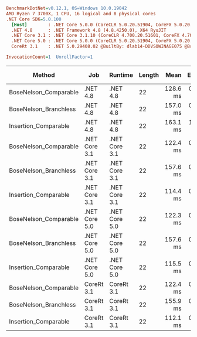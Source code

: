 ``` ini

BenchmarkDotNet=v0.12.1, OS=Windows 10.0.19042
AMD Ryzen 7 3700X, 1 CPU, 16 logical and 8 physical cores
.NET Core SDK=5.0.100
  [Host]        : .NET Core 5.0.0 (CoreCLR 5.0.20.51904, CoreFX 5.0.20.51904), X64 RyuJIT
  .NET 4.8      : .NET Framework 4.8 (4.8.4250.0), X64 RyuJIT
  .NET Core 3.1 : .NET Core 3.1.10 (CoreCLR 4.700.20.51601, CoreFX 4.700.20.51901), X64 RyuJIT
  .NET Core 5.0 : .NET Core 5.0.0 (CoreCLR 5.0.20.51904, CoreFX 5.0.20.51904), X64 RyuJIT
  CoreRt 3.1    : .NET 5.0.29408.02 @BuiltBy: dlab14-DDVSOWINAGE075 @Branch: master @Commit: 4ce1c21ac0d4d1a3b7f7a548214966f69ac9f199, X64 AOT

InvocationCount=1  UnrollFactor=1  

```
|                Method |           Job |       Runtime | Length |     Mean |   Error |  StdDev | Gen 0 | Gen 1 | Gen 2 | Allocated |
|---------------------- |-------------- |-------------- |------- |---------:|--------:|--------:|------:|------:|------:|----------:|
| BoseNelson_Comparable |      .NET 4.8 |      .NET 4.8 |     22 | 128.6 ms | 0.46 ms | 0.43 ms |     - |     - |     - |         - |
| BoseNelson_Branchless |      .NET 4.8 |      .NET 4.8 |     22 | 157.0 ms | 0.15 ms | 0.12 ms |     - |     - |     - |         - |
|  Insertion_Comparable |      .NET 4.8 |      .NET 4.8 |     22 | 163.1 ms | 1.72 ms | 1.52 ms |     - |     - |     - |         - |
| BoseNelson_Comparable | .NET Core 3.1 | .NET Core 3.1 |     22 | 122.4 ms | 0.30 ms | 0.25 ms |     - |     - |     - |         - |
| BoseNelson_Branchless | .NET Core 3.1 | .NET Core 3.1 |     22 | 157.6 ms | 0.16 ms | 0.13 ms |     - |     - |     - |         - |
|  Insertion_Comparable | .NET Core 3.1 | .NET Core 3.1 |     22 | 114.4 ms | 0.74 ms | 0.65 ms |     - |     - |     - |         - |
| BoseNelson_Comparable | .NET Core 5.0 | .NET Core 5.0 |     22 | 122.3 ms | 0.15 ms | 0.13 ms |     - |     - |     - |         - |
| BoseNelson_Branchless | .NET Core 5.0 | .NET Core 5.0 |     22 | 157.6 ms | 0.14 ms | 0.12 ms |     - |     - |     - |         - |
|  Insertion_Comparable | .NET Core 5.0 | .NET Core 5.0 |     22 | 115.5 ms | 0.21 ms | 0.18 ms |     - |     - |     - |         - |
| BoseNelson_Comparable |    CoreRt 3.1 |    CoreRt 3.1 |     22 | 122.4 ms | 0.16 ms | 0.14 ms |     - |     - |     - |         - |
| BoseNelson_Branchless |    CoreRt 3.1 |    CoreRt 3.1 |     22 | 155.9 ms | 0.26 ms | 0.23 ms |     - |     - |     - |         - |
|  Insertion_Comparable |    CoreRt 3.1 |    CoreRt 3.1 |     22 | 112.1 ms | 0.49 ms | 0.43 ms |     - |     - |     - |         - |
